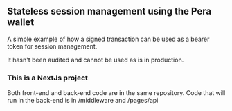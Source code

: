 ## Stateless session management using the Pera wallet

A simple example of how a signed transaction can be used as a bearer token for session management.

It hasn't been audited and cannot be used as is in production.

### This is a NextJs project

Both front-end and back-end code are in the same repository. Code that will run in the back-end is in /middleware and /pages/api
